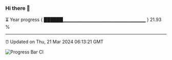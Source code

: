 ### Hi there 👋

⏳ Year progress { ██████▁▁▁▁▁▁▁▁▁▁▁▁▁▁▁▁▁▁▁▁▁▁▁▁ } 21.93 %

---

⏰ Updated on Thu, 21 Mar 2024 06:13:21 GMT

![Progress Bar CI](https://github.com/liununu/liununu/workflows/Progress%20Bar%20CI/badge.svg)
